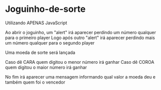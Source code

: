 # Joguinho-de-sorte

Utilizando APENAS JavaScript

Ao abrir o joguinho, um "alert" irá aparecer perdindo um número qualquer para o primeiro player
Logo após outro "alert" irá aparecer perdindo mais um número qualquer para o segundo player

Uma moeda de sorte será lançada

Caso dê CARA quem digitou o menor número irá ganhar
Caso dê COROA quem digitou o maior número irá ganhar

No fim irá aparecer uma mensagem informando qual valor a moeda deu e também quem foi o vencedor
